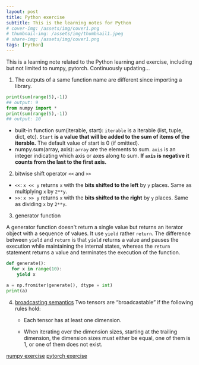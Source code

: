 ```yaml
---
layout: post
title: Python exercise
subtitle: This is the learning notes for Python
# cover-img: /assets/img/cover1.png
# thumbnail-img: /assets/img/thumbnail1.jpeg
# share-img: /assets/img/cover1.png
tags: [Python]
---
```


This is a learning note related to the Python learning and exercise, including but not limited to numpy, pytorch. Continuously updating...



1. The outputs of a same function name are different since importing a library.

```python
print(sum(range(5),-1))
## output: 9
from numpy import *
print(sum(range(5),-1))
## output: 10
```

* built-in function sum(iterable, start): `iterable` is a iterable (list, tuple, dict, etc).  `Start` **is a value that will be added to the sum of items of the iterable.** The default value of start is 0 (if omitted).
* numpy.sum(array, axis):  `array` are the elements to sum. `axis` is an integer indicating which axis or axes along to sum. **If `axis` is negative it counts from the last to the first axis.**



2. bitwise shift operator `<<` and `>>`

* `<<`: `x << y` returns `x` with the **bits shifted to the left** by `y` places. Same as multiplying `x` by `2**y`. 
* `>>`: `x >> y` returns `x` with the **bits shifted to the right** by `y` places. Same as dividing `x` by `2**y`.



3. generator function

A generator function doesn't return a single value but returns an iterator object with a sequence of values. It use `yield` rather `return`. The difference between `yield` and `return` is that `yield` returns a value and pauses the execution while maintaining the internal states, whereas the `return` statement returns a value and terminates the execution of the function.

```python
def generate():
  for x in range(10):
    yield x

a = np.fromiter(generate(), dtype = int)
print(a)
```

4. [broadcasting semantics](https://pytorch.org/docs/stable/notes/broadcasting.html)
  Two tensors are “broadcastable” if the following rules hold:

    * Each tensor has at least one dimension.

    * When iterating over the dimension sizes, starting at the trailing dimension, the dimension sizes must either be equal, one of them is 1, or one of them does not exist.

      
[numpy exercise](https://drive.google.com/file/d/1hrNbdgR7gHjJQ3tMfR_MHgjznOSipdEa/view?usp=sharing)
[pytorch exercise](https://colab.research.google.com/drive/1WLxIBPziQet4kbcAIuLpw3Th3gLw5Bes?usp=sharing)
      

